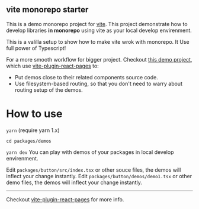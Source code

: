 ## vite monorepo starter

This is a demo monorepo project for [vite](https://github.com/vitejs/vite).
This project demonstrate how to develop libraries **in monorepo** using vite as your local develop envirenment.

This is a valilla setup to show how to make vite wrok with monorepo. It Use full power of Typescript!

For a more smooth workflow for bigger project. Checkout [this demo project](https://github.com/csr632/test-vite/tree/lib-monorepo), which use [vite-plugin-react-pages](https://github.com/vitejs/vite-plugin-react-pages) to:

- Put demos close to their related components source code.
- Use filesystem-based routing, so that you don't need to warry about routing setup of the demos.

# How to use

`yarn` (require yarn 1.x)

`cd packages/demos`

`yarn dev` You can play with demos of your packages in local develop envirenment.

Edit `packages/button/src/index.tsx` or other souce files, the demos will inflect your change instantly.
Edit `packages/button/demos/demo1.tsx` or other demo files, the demos will inflect your change instantly.

---

Checkout [vite-plugin-react-pages](https://github.com/vitejs/vite-plugin-react-pages) for more info.
